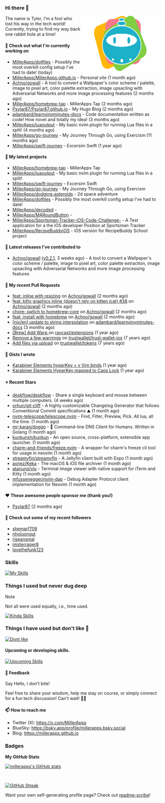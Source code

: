 ### Hi there 👋

<img align="right" src="./templates/miller-apps.png" width="260">

The name is Tyler, I'm a fool who lost his way in the tech world! Currently, trying to find my way back one rabbit hole at a time!

#### 👷 Check out what I'm currently working on

- [MillerApps/dotfiles](https://github.com/MillerApps/dotfiles) - Possibly the most overkill config setup I&#39;ve had to date! (today)
- [MillerApps/MillerApps.github.io](https://github.com/MillerApps/MillerApps.github.io) - Personal site (1 month ago)
- [Achno/gowall](https://github.com/Achno/gowall) - A tool to convert a Wallpaper&#39;s color scheme / palette, image to pixel art, color palette extraction,  image upsacling with Adversarial Networks  and more image processing features (2 months ago)
- [MillerApps/homebrew-tap](https://github.com/MillerApps/homebrew-tap) - MillerApps Tap (2 months ago)
- [Psylar87/Psylar87.github.io](https://github.com/Psylar87/Psylar87.github.io) - My Hugo Blog (2 months ago)
- [adambard/learnxinyminutes-docs](https://github.com/adambard/learnxinyminutes-docs) - Code documentation written as code! How novel and totally my idea! (3 months ago)
- [MillerApps/luaoutput](https://github.com/MillerApps/luaoutput) - My basic nvim plugin for running Lua files in a split! (4 months ago)
- [MillerApps/go-journey](https://github.com/MillerApps/go-journey) - My Journey Through Go, using Exercism (11 months ago)
- [MillerApps/swift-journey](https://github.com/MillerApps/swift-journey) - Excersim Swift (1 year ago)

#### 🌱 My latest projects

- [MillerApps/homebrew-tap](https://github.com/MillerApps/homebrew-tap) - MillerApps Tap
- [MillerApps/luaoutput](https://github.com/MillerApps/luaoutput) - My basic nvim plugin for running Lua files in a split!
- [MillerApps/swift-journey](https://github.com/MillerApps/swift-journey) - Excersim Swift
- [MillerApps/go-journey](https://github.com/MillerApps/go-journey) - My Journey Through Go, using Exercism
- [MillerApps/dodging-asteroids](https://github.com/MillerApps/dodging-asteroids) - 2d space adventure
- [MillerApps/dotfiles](https://github.com/MillerApps/dotfiles) - Possibly the most overkill config setup I&#39;ve had to date!
- [MillerApps/decoded](https://github.com/MillerApps/decoded) - 
- [MillerApps/MARoundButton](https://github.com/MillerApps/MARoundButton) - 
- [MillerApps/Sportsman-Tracker-iOS-Code-Challenge-](https://github.com/MillerApps/Sportsman-Tracker-iOS-Code-Challenge-) - A Test application for a the iOS developer Position at Sportsman Tracker
- [MillerApps/RecipeBuddyiOS](https://github.com/MillerApps/RecipeBuddyiOS) - iOS version for RecipeBuddy School project

#### 🔭 Latest releases I've contributed to

- [Achno/gowall](https://github.com/Achno/gowall) ([v0.2.1](https://github.com/Achno/gowall/releases/tag/v0.2.1), 3 weeks ago) - A tool to convert a Wallpaper&#39;s color scheme / palette, image to pixel art, color palette extraction,  image upsacling with Adversarial Networks  and more image processing features

#### 🔨 My recent Pull Requests

- [feat: inline with resizing](https://github.com/Achno/gowall/pull/40) on [Achno/gowall](https://github.com/Achno/gowall) (2 months ago)
- [feat: kitty graphics inline (doesn&#39;t rely on kitten icat) #38](https://github.com/Achno/gowall/pull/39) on [Achno/gowall](https://github.com/Achno/gowall) (2 months ago)
- [chore: swtich to homebrew-core](https://github.com/Achno/gowall/pull/37) on [Achno/gowall](https://github.com/Achno/gowall) (2 months ago)
- [feat: install with homebrew](https://github.com/Achno/gowall/pull/32) on [Achno/gowall](https://github.com/Achno/gowall) (2 months ago)
- [[nix/en] update to string interpolation](https://github.com/adambard/learnxinyminutes-docs/pull/5240) on [adambard/learnxinyminutes-docs](https://github.com/adambard/learnxinyminutes-docs) (3 months ago)
- [[Brew] Add Warp ](https://github.com/raycast/extensions/pull/11180) on [raycast/extensions](https://github.com/raycast/extensions) (1 year ago)
- [Remove a few warnings](https://github.com/trustwallet/trust-wallet-ios/pull/743) on [trustwallet/trust-wallet-ios](https://github.com/trustwallet/trust-wallet-ios) (7 years ago)
- [Add files via upload](https://github.com/trustwallet/tokens/pull/169) on [trustwallet/tokens](https://github.com/trustwallet/tokens) (7 years ago)

#### 📓 Gists I wrote

- [Karabiner Elements hyperKey &#43; v Vim binds](https://gist.github.com/d6bcde93678b9f5a7c5979e184d0148b) (1 year ago)
- [Karabiner Elements HyperKey mapped to Caps Lock](https://gist.github.com/ac8ec045f9c4fd21e829f92f960aa522) (1 year ago)

#### ⭐ Recent Stars

- [deskflow/deskflow](https://github.com/deskflow/deskflow) - Share a single keyboard and mouse between multiple computers. (4 weeks ago)
- [orhun/git-cliff](https://github.com/orhun/git-cliff) - A highly customizable Changelog Generator that follows Conventional Commit specifications ⛰️  (1 month ago)
- [nvim-telescope/telescope.nvim](https://github.com/nvim-telescope/telescope.nvim) - Find, Filter, Preview, Pick. All lua, all the time. (1 month ago)
- [mr-karan/doggo](https://github.com/mr-karan/doggo) - :dog: Command-line DNS Client for Humans. Written in Golang (1 month ago)
- [kunkunsh/kunkun](https://github.com/kunkunsh/kunkun) - An open source, cross-platform, extensible app launcher. (1 month ago)
- [charm-and-friends/freeze.nvim](https://github.com/charm-and-friends/freeze.nvim) - A wrapper for charm&#39;s freeze cli tool for usage in neovim (1 month ago)
- [streamyfin/streamyfin](https://github.com/streamyfin/streamyfin) - A Jellyfin client built with Expo (1 month ago)
- [aonez/Keka](https://github.com/aonez/Keka) - The macOS &amp; iOS file archiver (1 month ago)
- [atanunq/viu](https://github.com/atanunq/viu) - Terminal image viewer with native support for iTerm and Kitty (1 month ago)
- [mfussenegger/nvim-dap](https://github.com/mfussenegger/nvim-dap) - Debug Adapter Protocol client implementation for Neovim (1 month ago)

#### ❤️ These awesome people sponsor me (thank you!)

- [Psylar87](https://github.com/Psylar87) (2 months ago)

#### 👯 Check out some of my recent followers

- [shemarf709](https://github.com/shemarf709)
- [nholuongut](https://github.com/nholuongut)
- [riseansmal](https://github.com/riseansmal)
- [misterrager8](https://github.com/misterrager8)
- [lovethefunk123](https://github.com/lovethefunk123)

### Skills  
[![My Skills](https://skillicons.dev/icons?i=swift,md,git,apple,github,neovim)](https://skillicons.dev)

### Things I used but never dug deep

> [!NOTE]
> Not all were used equally, i.e., time used.

[![Kinda Skills](https://skillicons.dev/icons?i=nodejs,docker,bash,rust)](https://skillicons.dev)

### Things I have used but don't like 🤷
[![Dont like](https://skillicons.dev/icons?i=html,css,js,java)](https://skillicons.dev)

#### Upcoming or developing skills.
[![Upcoming Skills](https://skillicons.dev/icons?i=go,lua,nix)](https://skillicons.dev)


#### 💬 Feedback

Say Hello, I don't bite!

Feel free to share your wisdom, help me stay on course, or simply connect for a fun tech discussion! Can't wait! 🙌🚀

#### 📫 How to reach me

- Twitter (X): https://x.com/MillerApps
- BlueSky: https://bsky.app/profile/millerapps.bsky.social
- Blog: https://millerapps.github.io

### Badges

<b>My GitHub Stats</b>

<a href="http://www.github.com/millerapps"><img src="https://github-readme-stats.vercel.app/api?username=millerapps&show_icons=true&hide=&count_private=true&bg_color=1e1e2e&text_color=cdd6f4&icon_color=cba6f7&title_color=94e2d5" alt="millerapps's GitHub stats"  /></a>

<br>

<a href="https://git.io/streak-stats"><img src="https://streak-stats.demolab.com?user=millerapps&theme=catppuccin-mocha" alt="GitHub Streak" /></a>

Want your own self-generating profile page? Check out [readme-scribe](https://github.com/muesli/readme-scribe)!


